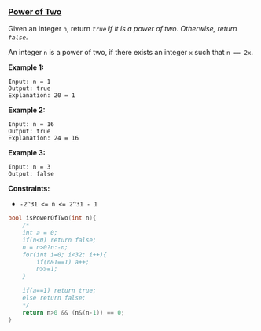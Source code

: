 ### [Power of Two](https://leetcode.com/problems/power-of-two/)

Given an integer `n`, return *`true` if it is a power of two. Otherwise, return `false`*.

An integer `n` is a power of two, if there exists an integer `x` such that `n == 2x`.

 

**Example 1:**

```
Input: n = 1
Output: true
Explanation: 20 = 1
```

**Example 2:**

```
Input: n = 16
Output: true
Explanation: 24 = 16
```

**Example 3:**

```
Input: n = 3
Output: false
```

 

**Constraints:**

- `-2^31 <= n <= 2^31 - 1`

```C
bool isPowerOfTwo(int n){
    /*
    int a = 0;
    if(n<0) return false;
    n = n>0?n:-n;
    for(int i=0; i<32; i++){
        if(n&1==1) a++;
        n>>=1;
    }

    if(a==1) return true;
    else return false;
    */
    return n>0 && (n&(n-1)) == 0; 
}
```

